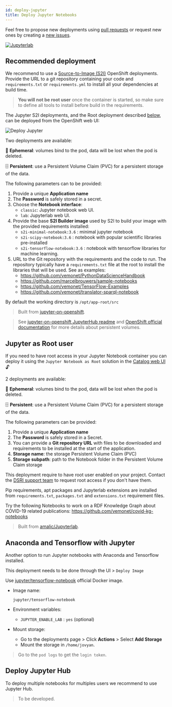 ```yaml
---
id: deploy-jupyter
title: Deploy Jupyter Notebooks
---
```


Feel free to propose new deployments using [pull requests](https://github.com/MaastrichtU-IDS/dsri-documentation/pulls) or request new ones by creating a [new issues](https://github.com/MaastrichtU-IDS/dsri-documentation/issues).

[![Jupyterlab](/dsri-documentation/img/jupyter_logo.png)](https://jupyter.org/)

## Recommended deployment

We recommend to use a [Source-to-Image (S2I)](https://docs.openshift.com/container-platform/3.11/creating_images/s2i.html) OpenShift deployments. Provide the URL to a git repository containing your code and `requirements.txt` or `requirements.yml` to install all your dependencies at build time.

> **You will not be root user** once the container is started, so make sure to define all tools to install before build in the requirements.

The Jupyter S2I deployments, and the Root deployment described [below](/dsri-documentation/docs/deploy-jupyter#jupyter-as-root-user), can be deployed from the OpenShift web UI:

<img src="/dsri-documentation/img/screenshot-deploy-jupyter.png" alt="Deploy Jupyter" style="max-width: 100%; max-height: 100%;" />

Two deployments are available:

🦋 **Ephemeral**: volumes bind to the pod, data will be lost when the pod is deleted.

🗄️ **Persistent**: use a Persistent Volume Claim (PVC) for a persistent storage of the data.

The following parameters can to be provided:

1. Provide a unique **Application name**
2. The **Password** is safely stored in a secret.
3. Choose the **Notebook interface**:
   * `classic`: Jupyter notebook web UI.
   * `lab`: Jupyterlab web UI.
4. Provide the base **S2I Builder image** used by S2I to build your image with the provided requirements installed:
   * `s2i-minimal-notebook:3.6` : minimal jupyter notebook
   * `s2i-scipy-notebook:3.6` : notebook with popular scientific libraries pre-installed
   * `s2i-tensorflow-notebook:3.6` : notebook with tensorflow libraries for machine learning.
5. URL to the Git repository with the requirements and the code to run. The repository typically have a `requirements.txt` file at the root to install the libraries that will be used. See as examples:
   * https://github.com/vemonet/PythonDataScienceHandbook
   * https://github.com/marcelbrouwers/sample-notebooks
   * https://github.com/vemonet/TensorFlow-Examples
   * https://github.com/vemonet/translator-sparql-notebook

By default the working directory is `/opt/app-root/src`

> Built from [jupyter-on-openshift](https://github.com/jupyter-on-openshift/jupyter-notebooks).

> See [jupyter-on-openshift JupyterHub readme](https://github.com/jupyter-on-openshift/jupyterhub-quickstart#allocating-persistent-storage-to-users) and [OpenShift official documentation](https://blog.openshift.com/jupyter-on-openshift-part-4-adding-a-persistent-workspace/) for more details about persistent volumes.

## Jupyter as Root user

If you need to have root access in your Jupyter Notebook container you can deploy it using the `Jupyter Notebook as Root` solution in the [Catalog web UI](https://app.dsri.unimaas.nl:8443/console/catalog) 🔓

2 deployments are available:

🦋 **Ephemeral**: volumes bind to the pod, data will be lost when the pod is deleted.

🗄️ **Persistent**: use a Persistent Volume Claim (PVC) for a persistent storage of the data.

The following parameters can be provided:

1. Provide a unique **Application name**
2. The **Password** is safely stored in a Secret.
3. You can provide a **Git repository URL** with files to be downloaded and requirements to be installed at the start of the application. 
4. **Storage name**: the storage Persistent Volume Claim (PVC)
5. **Storage subpath**: path to the Notebook folder in the Persistent Volume Claim storage

This deployment require to have  root user enabled on your project. Contact the [DSRI support team](mailto:dsri-support-l@maastrichtuniversity.nl) to request root access if you don't have them.

Pip requirements, apt packages and Jupyterlab extensions are installed from `requirements.txt`, `packages.txt` and `extensions.txt` requirement files. 

Try the following Notebooks to work on a RDF Knowledge Graph about COVID-19 related publications: https://github.com/vemonet/covid-kg-notebooks

> Built from [amalic/Jupyterlab](https://github.com/amalic/Jupyterlab).

## Anaconda and Tensorflow with Jupyter

Another option to run Jupyter notebooks with Anaconda and Tensorflow installed.

This deployment needs to be done through the UI > `Deploy Image`

Use [jupyter/tensorflow-notebook](https://hub.docker.com/r/jupyter/tensorflow-notebook) official Docker image.

* Image name:

  ```shell
  jupyter/tensorflow-notebook
  ```
  
* Environment variables:

  * `JUPYTER_ENABLE_LAB` : `yes` (optional)

* Mount storage:

  * Go to the deployments page > Click **Actions** > Select **Add Storage**
  * Mount the storage in `/home/jovyan`.


> Go to the `pod logs` to get the `login token`.

## Deploy Jupyter Hub

To deploy multiple notebooks for multiples users we recommend to use Jupyter Hub.

> To be developed.
